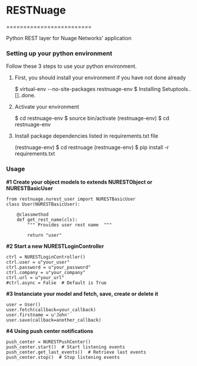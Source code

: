 # RESTNuage
=========================

Python REST layer for Nuage Networks' application

### Setting up your python environment

Follow these 3 steps to use your python environment.

1) First, you should install your environment if you have not done already

    $ virtual-env --no-site-packages restnuage-env
    $ Installing Setuptools..[]..done.

2) Activate your environment

    $ cd restnuage-env
    $ source bin/activate
    (restnuage-env) $ cd restnuage-env

3) Install package dependencies listed in requirements.txt file

    (restnuage-env) $ cd restnuage
    (restnuage-env) $ pip install -r requirements.txt

### Usage

__#1 Create your object models to extends NURESTObject or NURESTBasicUser__

    from restnuage.nurest_user import NURESTBasicUser
    class User(NURESTBasicUser):

        @classmethod
        def get_rest_name(cls):
            """ Provides user rest name  """

            return "user"

__#2 Start a new NURESTLoginController__

    ctrl = NURESTLoginController()
    ctrl.user = u"your_user"
    ctrl.password = u"your_password"
    ctrl.company = u"your_company"
    ctrl.url = u"your_url"
    #ctrl.async = False  # Default is True

__#3 Instanciate your model and fetch, save, create or delete it__

    user = User()
    user.fetch(callback=your_callback)
    user.firstname = u'John'
    user.save(callback=another_callback)

__#4 Using push center notifications__

    push_center = NURESTPushCenter()
    push_center.start()  # Start listening events
    push_center.get_last_events()  # Retrieve last events
    push_center.stop()  # Stop listening events
